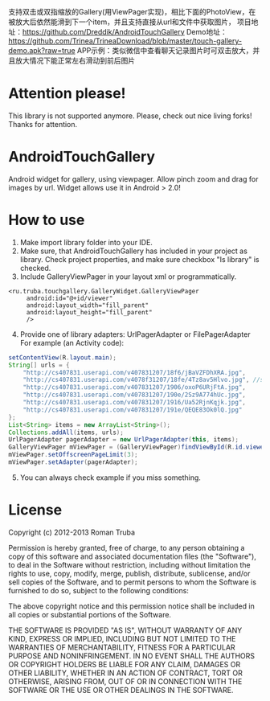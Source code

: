 支持双击或双指缩放的Gallery(用ViewPager实现)，相比下面的PhotoView，在被放大后依然能滑到下一个item，并且支持直接从url和文件中获取图片，
项目地址：https://github.com/Dreddik/AndroidTouchGallery
Demo地址：https://github.com/Trinea/TrineaDownload/blob/master/touch-gallery-demo.apk?raw=true
APP示例：类似微信中查看聊天记录图片时可双击放大，并且放大情况下能正常左右滑动到前后图片

Attention please!
===================
This library is not supported anymore. Please, check out nice living forks!
Thanks for attention.


AndroidTouchGallery
===================

Android widget for gallery, using viewpager. Allow pinch zoom and drag for images by url.
Widget allows use it in Android > 2.0!


How to use
===================
1. Make import library folder into your IDE.
2. Make sure, that AndroidTouchGallery has included in your project as library. Check project properties, and make sure checkbox "Is library" is checked.
3. Include GalleryViewPager in your layout xml or programmatically.
```
<ru.truba.touchgallery.GalleryWidget.GalleryViewPager
     android:id="@+id/viewer"
     android:layout_width="fill_parent"
     android:layout_height="fill_parent"
     />
```

4. Provide one of library adapters: UrlPagerAdapter or FilePagerAdapter
For example (an Activity code): 
```java
setContentView(R.layout.main);
String[] urls = {
    "http://cs407831.userapi.com/v407831207/18f6/jBaVZFDhXRA.jpg",
    "http://cs407831.userapi.com/v4078f31207/18fe/4Tz8av5Hlvo.jpg", //special url with error
    "http://cs407831.userapi.com/v407831207/1906/oxoP6URjFtA.jpg",
    "http://cs407831.userapi.com/v407831207/190e/2Sz9A774hUc.jpg",
    "http://cs407831.userapi.com/v407831207/1916/Ua52RjnKqjk.jpg",
    "http://cs407831.userapi.com/v407831207/191e/QEQE83Ok0lQ.jpg"
};
List<String> items = new ArrayList<String>();
Collections.addAll(items, urls);
UrlPagerAdapter pagerAdapter = new UrlPagerAdapter(this, items);  
GalleryViewPager mViewPager = (GalleryViewPager)findViewById(R.id.viewer);
mViewPager.setOffscreenPageLimit(3);
mViewPager.setAdapter(pagerAdapter);
```

5. You can always check example if you miss something.

License
===================
Copyright (c) 2012-2013 Roman Truba

 Permission is hereby granted, free of charge, to any person obtaining a copy of this software and associated
 documentation files (the "Software"), to deal in the Software without restriction, including without limitation
 the rights to use, copy, modify, merge, publish, distribute, sublicense, and/or sell copies of the Software, and to
 permit persons to whom the Software is furnished to do so, subject to the following conditions:

 The above copyright notice and this permission notice shall be included in all copies or substantial
 portions of the Software.

 THE SOFTWARE IS PROVIDED "AS IS", WITHOUT WARRANTY OF ANY KIND, EXPRESS OR IMPLIED, INCLUDING BUT NOT LIMITED
 TO THE WARRANTIES OF MERCHANTABILITY, FITNESS FOR A PARTICULAR PURPOSE AND NONINFRINGEMENT. IN NO EVENT SHALL
 THE AUTHORS OR COPYRIGHT HOLDERS BE LIABLE FOR ANY CLAIM, DAMAGES OR OTHER LIABILITY,
 WHETHER IN AN ACTION OF CONTRACT, TORT OR OTHERWISE, ARISING FROM, OUT OF OR IN CONNECTION WITH
 THE SOFTWARE OR THE USE OR OTHER DEALINGS IN THE SOFTWARE.
